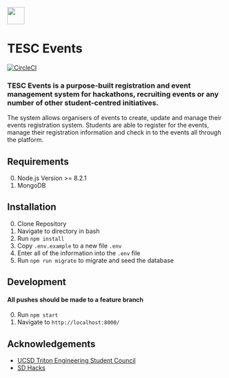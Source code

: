 <img src="https://github.com/UCSDTESC/Check-in/blob/master/src/assets/public/img/vectors/tesc-blue.svg" height="40px" />

# TESC Events
[![CircleCI](https://circleci.com/gh/UCSDTESC/Check-in.svg?style=svg)](https://circleci.com/gh/UCSDTESC/Check-in)
### TESC Events is a purpose-built registration and event management system for hackathons, recruiting events or any number of other student-centred initiatives. 
The system allows organisers of events to create, update and manage their events registration system. Students are able to register for the events, manage their registration information and check in to the events all through the platform.

## Requirements
0. Node.js Version >= 8.2.1
1. MongoDB

## Installation
0. Clone Repository
1. Navigate to directory in bash
2. Run ```npm install```
3. Copy ```.env.example``` to a new file ```.env```
4. Enter all of the information into the ```.env``` file
5. Run ```npm run migrate``` to migrate and seed the database

## Development
#### All pushes should be made to a feature branch
0. Run ```npm start```
1. Navigate to ```http://localhost:8000/```

## Acknowledgements
* [UCSD Triton Engineering Student Council](http://tesc.ucsd.edu)
* [SD Hacks](https://github.com/SDHacks)
